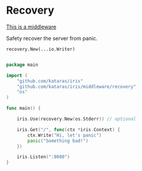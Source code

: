 # Recovery

[This is a middleware](https://github.com/kataras/iris/tree/development/middleware/recovery)


Safety recover the server from panic.

```
recovery.New(...io.Writer)
```

```go

package main

import (
    "github.com/kataras/iris"
    "github.com/kataras/iris/middleware/recovery"
    "os"
)

func main() {

    iris.Use(recovery.New(os.Stderr)) // optional

    iris.Get("/", func(ctx *iris.Context) {
        ctx.Write("Hi, let's panic")
        panic("Something bad!")
    })

    iris.Listen(":8080")
}

```